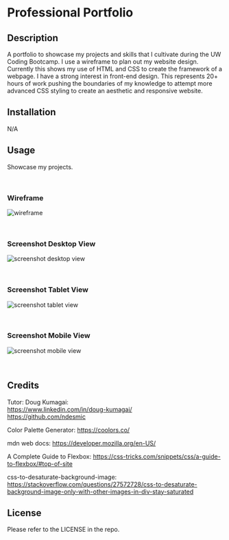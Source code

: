# Professional Portfolio

## Description

A portfolio to showcase my projects and skills that I cultivate during the UW Coding Bootcamp. I use a wireframe to plan out my website design. Currently this shows my use of HTML and CSS to create the framework of a webpage. I have a strong interest in front-end design. This represents 20+ hours of work pushing the boundaries of my knowledge to attempt more advanced CSS styling to create an aesthetic and responsive website.


## Installation

N/A


## Usage

Showcase my projects.

<br />

### Wireframe
![wireframe](assets/images/wireframe.png)

<br />

### Screenshot Desktop View
![screenshot desktop view](assets/images/screenshot-desktop-view.png)

<br />

### Screenshot Tablet View
![screenshot tablet view](assets/images/screenshot-tablet-view.png)

<br />

### Screenshot Mobile View
![screenshot mobile view](assets/images/screenshot-mobile-view.png)

<br />


## Credits

Tutor: Doug Kumagai:
<br />
https://www.linkedin.com/in/doug-kumagai/
<br />
https://github.com/ndesmic

Color Palette Generator: https://coolors.co/

mdn web docs: https://developer.mozilla.org/en-US/

A Complete Guide to Flexbox: https://css-tricks.com/snippets/css/a-guide-to-flexbox/#top-of-site

css-to-desaturate-background-image: https://stackoverflow.com/questions/27572728/css-to-desaturate-background-image-only-with-other-images-in-div-stay-saturated


## License

Please refer to the LICENSE in the repo.